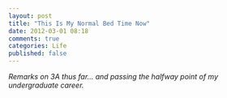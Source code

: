 ```yaml
---
layout: post
title: "This Is My Normal Bed Time Now"
date: 2012-03-01 08:18
comments: true
categories: Life
published: false
---
```


_Remarks on 3A thus far... and passing the halfway point of my undergraduate career._

